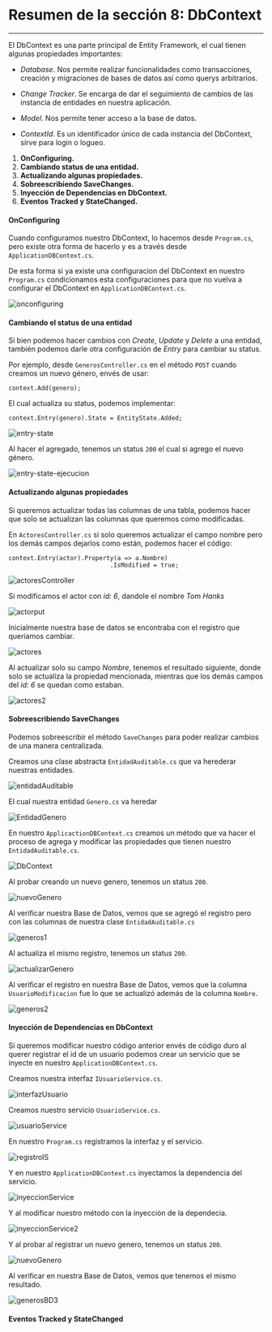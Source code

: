 # Resumen de la sección 8: DbContext
___

El DbContext es una parte principal de Entity Framework, el cual tienen algunas propiedades importantes: 

- _Database_. Nos permite realizar funcionalidades como transacciones, creación y migraciones de bases de datos así como querys arbitrarios. 

- _Change Tracker_. Se encarga de dar el seguimiento de cambios de las instancia de entidades en nuestra aplicación. 

- _Model_. Nos permite tener acceso a la base de datos. 

- _ContextId_. Es un identificador único de cada instancia del DbContext, sirve para login o logueo. 

1. __OnConfiguring.__
2. __Cambiando status de una entidad.__
3. __Actualizando algunas propiedades.__
4. __Sobreescribiendo SaveChanges.__
5. __Inyección de Dependencias en DbContext.__
6. __Eventos Tracked y StateChanged.__

#### OnConfiguring

Cuando configuramos nuestro DbContext, lo hacemos desde `Program.cs`, pero existe otra forma de hacerlo y es a través desde `ApplicationDBContext.cs`.

De esta forma si ya existe una configuracion del DbContext en nuestro `Program.cs` condicionamos esta configuraciones para que no vuelva a configurar el DbContext en `ApplicationDBContext.cs`.

![onconfiguring](/PeliculasWebAPI/images/onconfiguring.png)

#### Cambiando el status de una entidad

Si bien podemos hacer cambios con _Create_, _Update_ y _Delete_ a una entidad, también podemos darle otra configuración de _Entry_ para cambiar su status. 

Por ejemplo, desde `GenerosController.cs` en el método `POST` cuando creamos un nuevo género, envés de usar:

    context.Add(genero);

El cual actualiza su status, podemos implementar:

    context.Entry(genero).State = EntityState.Added;

![entry-state](/PeliculasWebAPI/images/EntryState.png)

Al hacer el agregado, tenemos un status `200` el cual si agrego el nuevo género. 

![entry-state-ejecucion](/PeliculasWebAPI/images/EntryState%20desde%20Swagger.PNG)

#### Actualizando algunas propiedades

Si queremos actualizar todas las columnas de una tabla, podemos hacer que solo se actualizan las columnas que queremos como modificadas. 

En `ActoresController.cs` si solo queremos actualizar el campo nombre pero los demás campos dejarlos como están, podemos hacer el código: 

    context.Entry(actor).Property(a => a.Nombre)
                                .IsModified = true;

![actoresController](/PeliculasWebAPI/images/actoresController.png)

Si modificamos el actor con _id: 6_, dandole el nombre _Tom Hanks_

![actorput](/PeliculasWebAPI/images/actoresput.PNG)

Inicialmente nuestra base de datos se encontraba con el registro que queriamos cambiar. 

![actores](/PeliculasWebAPI/images/actores1.PNG)

Al actualizar solo su campo _Nombre_, tenemos el resultado siguiente, donde solo se actualiza la propiedad mencionada, mientras que los demás campos del _id: 6_ se quedan como estaban.

![actores2](/PeliculasWebAPI/images/actores2.PNG)

#### Sobreescribiendo SaveChanges

Podemos sobreescribir el método `SaveChanges` para poder realizar cambios de una manera centralizada. 

Creamos una clase abstracta `EntidadAuditable.cs` que va herederar nuestras entidades.

![entidadAuditable](/PeliculasWebAPI/images/EntidadAuditable.png)

El cual nuestra entidad `Genero.cs` va heredar

![EntidadGenero](/PeliculasWebAPI/images/GeneroHeredaEntidadAuditable.png)

En nuestro `ApplicactionDBContext.cs` creamos un método que va hacer el proceso de agrega y modificar las propiedades que tienen nuestro `EntidadAuditable.cs`.

![DbContext](/PeliculasWebAPI/images/SavaChangesDbContext.png)

Al probar creando un nuevo genero, tenemos un status `200`.

![nuevoGenero](/PeliculasWebAPI/images/generosavachenges.PNG)

Al verificar nuestra Base de Datos, vemos que se agregó el registro pero con las columnas de nuestra clase `EntidadAuditable.cs`

![generos1](/PeliculasWebAPI/images/genero1.PNG)

Al actualiza el mismo registro, tenemos un status `200`.

![actualizarGenero](/PeliculasWebAPI/images/genero%20put.PNG)

Al verificar el registro en nuestra Base de Datos, vemos que la columna `UsuarioModificacion` fue lo que se actualizó además de la columna `Nombre`.

![generos2](/PeliculasWebAPI/images/genero2.PNG)

#### Inyección de Dependencias en DbContext

Si queremos modificar nuestro código anterior envés de código duro al querer registrar el id de un usuario podemos crear un servicio que se inyecte en nuestro `ApplicationDBContext.cs`.

Creamos nuestra interfaz `IUsuarioService.cs`.

![interfazUsuario](/PeliculasWebAPI/images/IUsuarioService.png)

Creamos nuestro servicio `UsuarioService.cs`.

![usuarioService](/PeliculasWebAPI/images/UsuarioService.png)

En nuestro `Program.cs` registramos la interfaz y el servicio. 

![registroIS](/PeliculasWebAPI/images/Registro%20de%20interfaz%20y%20servicio.png)

Y en nuestro `ApplicationDBContext.cs` inyectamos la dependencia del servicio. 

![inyeccionService](/PeliculasWebAPI/images/inyectandoDependencia.png)

Y al modificar nuestro método con la inyección de la dependecia. 

![inyeccionService2](/PeliculasWebAPI/images/inyectandoDependencia%202.png)

Y al probar al registrar un nuevo genero, tenemos un status `200`. 

![nuevoGenero](/PeliculasWebAPI/images/generoPostIP.PNG)

Al verificar en nuestra Base de Datos, vemos que tenemos el mismo resultado.

![generosBD3](/PeliculasWebAPI/images/generos%20BD.PNG)

#### Eventos Tracked y StateChanged

